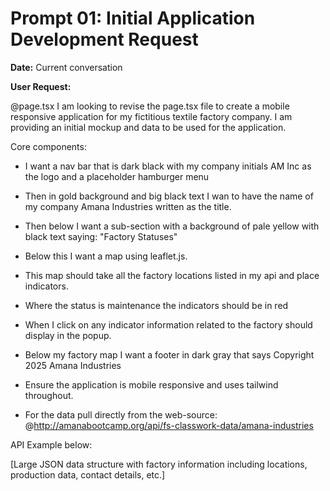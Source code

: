 # Prompt 01: Initial Application Development Request

**Date:** Current conversation

**User Request:**

@page.tsx I am looking to revise the page.tsx file to create a mobile responsive application for my fictitious textile factory company. I am providing an initial mockup and data to be used for the application.

Core components:

- I want a nav bar that is dark black with my company initials AM Inc as the logo and a placeholder hamburger menu

- Then in gold background and big black text I wan to have the name of my company Amana Industries written as the title.

- Then below I want a sub-section with a background of pale yellow with black text saying: "Factory Statuses" 

- Below this I want a map using leaflet.js.

- This map should take all the factory locations listed in my api and place indicators. 

- Where the status is maintenance the indicators should be in red

- When I click on any indicator information related to the factory should display in the popup.

- Below my factory map I want a footer in dark gray that says Copyright 2025 Amana Industries

- Ensure the application is mobile responsive and uses tailwind throughout.

- For the data pull directly from the web-source: @http://amanabootcamp.org/api/fs-classwork-data/amana-industries 

API Example below: 

[Large JSON data structure with factory information including locations, production data, contact details, etc.]
